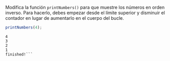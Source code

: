 
Modifica la función `printNumbers()` para que muestre los números en orden inverso. Para hacerlo, debes empezar desde el límite superior y disminuir el contador en lugar de aumentarlo en el cuerpo del bucle.

```javascript
printNumbers(4);
```

```text
4
3
2
1
finished!```
